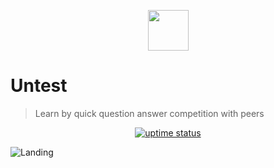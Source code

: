 <p align="center">
  <img src="./public/logo.png" lt="Logo" width="65" />
<p>

# Untest
> Learn by quick question answer competition with peers

<p align="center">
  <a href="https://uptime.betterstack.com/?utm_source=status_badge">
    <img src="https://uptime.betterstack.com/status-badges/v3/monitor/167q6.svg" alt="uptime status">
  </a>
</p>

![Landing](public/previews/landing.webp)
